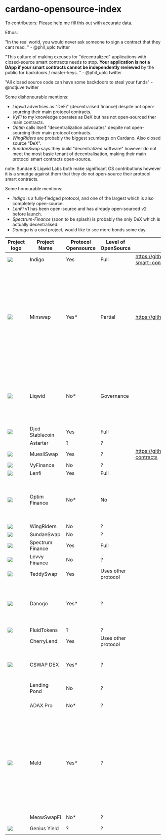 # cardano-opensource-index

To contributors: Please help me fill this out with accurate data.

Ethos:

"In the real world, you would never ask someone to sign a contract that they cant read. " - @phil_uplc twitter

"This culture of making excuses for "decentralized" applications with closed-source smart contracts needs to stop.
**Your application is not a DApp if your smart contracts cannot be independently reviewed** by the public for backdoors / master-keys. " - @phil_uplc twitter

"All closed source code can have some backdoors to steal your funds" - @notjuve twitter


Some dishonourable mentions:
- *Liqwid* advertises as "DeFi" (decentralised finance) despite not open-sourcing their main protocol contracts.
- *VyFi* to my knowledge operates as DeX but has not open-sourced ther main contracts. 
- *Optim* calls itself "decentralization advocates" despite not open-sourcing their main protocol contracts.
- *WingRiders* are probably the biggest scumbags on Cardano. Also closed source "DeX".
- *SundaeSwap* says they build "decentralized software" however do not meet the most basic tenant of decentralisation, making their main protocol smart contracts open-source.

note: Sundae & Liqwid Labs both make significant OS contributions however it is a smudge against them that they do not open-source their protocol smart contracts.

Some honourable mentions:
- *Indigo* is a fully-fledged protocol, and one of the largest which is also completely open-source.
- *LenFi* v1 has been open-source and has already open-sourced v2 before launch.
- *Spectrum-Finance* (soon to be splash) is probably the only DeX which is actually decentralised.
- *Danogo* is a cool project, would like to see more bonds some day.

| Project logo | Project Name       | Protocol Opensource | Level of OpenSource | Link  | *  |
|-|--------------------|---------------------|---------------------|---|---|
| ![](https://sp-ao.shortpixel.ai/client/to_webp,q_glossy,ret_img/https://indigoprotocol.io/wp-content/uploads/2022/01/Indigo-Brand-Logo-Bigger.png) | Indigo             | Yes                 | Full                | https://github.com/IndigoProtocol/indigo-smart-contracts  |   |
| ![](https://minswap.org/wp-content/uploads/2022/03/Frame-9.svg) | Minswap            | Yes*                  | Partial                 | https://github.com/CatspersCoffee/contracts  | V1 source is available, however when Wingriders found a vulnerability they were allegedly blackmailed and closed their source. Most recent, corrected contracts I can not find.  |
| ![](https://liqwid.finance/images/icon/logo.svg) | Liqwid             | No*                  | Governance          |   | *Liqwid has opensourced various other components but have not opensourced their main smart contracts.  |
| ![](https://djed.xyz/static/media/logo.de09f990f1a0b5bc8000.svg) | Djed Stablecoin    | Yes                 | Full                |   |   |
| | Astarter           | ?                   | ?                   |   |   |
| ![](https://muesliswap.com/static/media/muesliswap.86e5affdd1cbde9ed769.webp) | MuesliSwap         | Yes                   | ?                   |  https://github.com/lenfiLabs/lenfi-smart-contracts |   |
| ![](https://app.vyfi.io/images/vyfi-blank-logo.png) | VyFinance          | No                   | ?                   |   |   |
| ![](https://lenfi.io/_next/image?url=%2F_next%2Fstatic%2Fmedia%2FNavbarLogo.5a744377.svg&w=384&q=75) | Lenfi              | Yes                 | Full                |   |   |
| ![](https://www.optim.finance/assets/optim.svg) | Optim Finance      | No*                   | No                   |   | *their team in principle support OS but can't OS right now for whatever reasons  |
| ![](https://pbs.twimg.com/profile_images/1612367031457792002/e4UOYgqb_400x400.png) | WingRiders         | No                   | ?                   |   |   |
| ![](https://pbs.twimg.com/profile_images/1573111846579617794/jftnVq8h_400x400.jpg) | SundaeSwap         | No                   | ?                   |   |   |
| ![](https://pbs.twimg.com/profile_images/1636004217843220480/ly0W1Ixq_400x400.jpg) | Spectrum Finance   | Yes                 | Full                |   |   |
| ![](https://pbs.twimg.com/profile_images/1696890987056955394/v27tlEe9_400x400.jpg) | Levvy Finance      | No                   | ?                   |   |   |
| ![](https://pbs.twimg.com/profile_images/1718987221251108864/TNsoOzrQ_400x400.jpg) | TeddySwap          | Yes                 | Uses other protocol |   |   |
| ![](https://lh3.googleusercontent.com/RkL4Flyc1_nGqSst5uMhSgsnmHwDPwYkBENESu9q0k5T-nO3JMgfAJGk-hTFIIySEavcS6LqgKtrBXJxhLM_D3VlIUGKhm6W=w160-rw) | Danogo             | Yes*                   | ?                   |   | * ironic that an optim-derived product is opensource but optim isn't  |
| ![](https://fluidtokens.com/static/media/logo.461d3a250fd296c5e61ed5cafb27c7a6.svg) | FluidTokens        | ?                   | ?                   |   |   |
|  | CherryLend         | Yes                 | Uses other protocol |   |   |
| ![](https://www.cswap.info/static/media/green-logo.3e2de991.svg)  | CSWAP DEX          | Yes*                   | ?                   |   | * Allegedly opensource but I cannot find the repository  |
| | Lending Pond       | No                   | ?                   |   |   |
| | ADAX Pro           | No*                   | ?                   |   |  *project is seemingly dead |
| ![](https://3964467418-files.gitbook.io/~/files/v0/b/gitbook-x-prod.appspot.com/o/spaces%2F-M_oxWvdScPMaJMzf8V0%2Fuploads%2FfElZZkA6893vtZLN9Eqo%2FMELD_gitbook_newlogo-01.png?alt=media&token=dffd7f40-053b-481c-8a55-1f2dc45a34e6) | Meld               | Yes*                   | ?                   |   |  *opensource in spite of not being deployed. They might not have a commitment to Cardano but they have done better than every closed source project on this list.  |
| | MeowSwapFi         | No*                   | ?                   |   | *Seemingly dead  |
| ![](https://www.geniusyield.co/css/img/logoWithBlack.png) | Genius Yield       | ?                   | ?                   |   |   |
| |                    |                     |                     |   |   |
